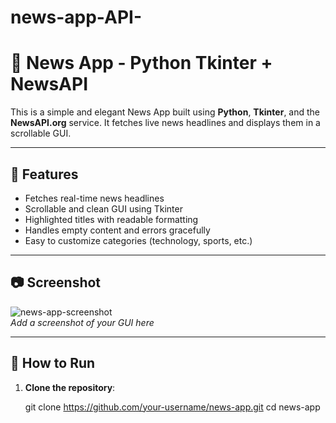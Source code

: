 # news-app-API-
# 📰 News App - Python Tkinter + NewsAPI

This is a simple and elegant News App built using **Python**, **Tkinter**, and the **NewsAPI.org** service. It fetches live news headlines and displays them in a scrollable GUI.

---

## 🔧 Features

- Fetches real-time news headlines
- Scrollable and clean GUI using Tkinter
- Highlighted titles with readable formatting
- Handles empty content and errors gracefully
- Easy to customize categories (technology, sports, etc.)

---

## 📷 Screenshot

![news-app-screenshot](./screenshot.png)  
*Add a screenshot of your GUI here*

---

## 🚀 How to Run

1. **Clone the repository**:
   
   git clone https://github.com/your-username/news-app.git
   cd news-app


